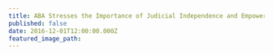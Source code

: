```yaml
---
title: ABA Stresses the Importance of Judicial Independence and Empowerment Before the ICC Assembly of States Parties
published: false
date: 2016-12-01T12:00:00.000Z
featured_image_path:
---
```

